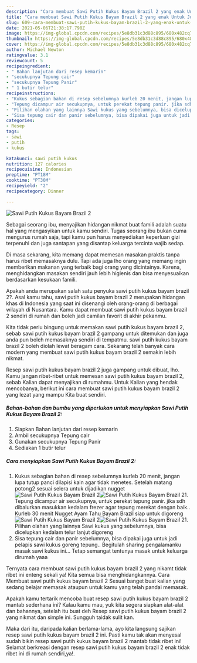 ```yaml
---
description: "Cara membuat Sawi Putih Kukus Bayam Brazil 2 yang enak Untuk Jualan"
title: "Cara membuat Sawi Putih Kukus Bayam Brazil 2 yang enak Untuk Jualan"
slug: 609-cara-membuat-sawi-putih-kukus-bayam-brazil-2-yang-enak-untuk-jualan
date: 2021-05-06T21:38:17.798Z
image: https://img-global.cpcdn.com/recipes/5e8db31c3d88c895/680x482cq70/sawi-putih-kukus-bayam-brazil-2-foto-resep-utama.jpg
thumbnail: https://img-global.cpcdn.com/recipes/5e8db31c3d88c895/680x482cq70/sawi-putih-kukus-bayam-brazil-2-foto-resep-utama.jpg
cover: https://img-global.cpcdn.com/recipes/5e8db31c3d88c895/680x482cq70/sawi-putih-kukus-bayam-brazil-2-foto-resep-utama.jpg
author: Michael Newton
ratingvalue: 3.1
reviewcount: 5
recipeingredient:
- " Bahan lanjutan dari resep kemarin"
- "secukupnya Tepung cair"
- "secukupnya Tepung Panir"
- " 1 butir telur"
recipeinstructions:
- "Kukus sebagian bahan di resep sebelumnya kurleb 20 menit, jangan lupa tutup panci dilapisi kain agar tidak menetes. Setelah matang potong2 sesuai selera untuk dijadikan nugget"
- "Tepung dicampur air secukupnya, untuk perekat tepung panir. jika sdh dibalurkan masukkan kedalam frezer agar tepung merekat dengan baik.. Kurleb 30 menit Nugget Ayam Tahu Bayam Brazil siap untuk digoreng"
- "Pilihan olahan yang lainnya Sawi kukus yang sebelumnya, bisa dicelupkan kedalam telur lanjut digoreng"
- "Sisa tepung cair dan panir sebelumnya, bisa dipakai juga untuk jadi pelapis sawi kukus goreng tepung.. Begitulah sharing pengalamanku masak sawi kukus ini... Tetap semangat tentunya masak untuk keluarga dirumah yaaa"
categories:
- Resep
tags:
- sawi
- putih
- kukus

katakunci: sawi putih kukus 
nutrition: 127 calories
recipecuisine: Indonesian
preptime: "PT18M"
cooktime: "PT30M"
recipeyield: "2"
recipecategory: Dinner

---
```



![Sawi Putih Kukus Bayam Brazil 2](https://img-global.cpcdn.com/recipes/5e8db31c3d88c895/680x482cq70/sawi-putih-kukus-bayam-brazil-2-foto-resep-utama.jpg)

Sebagai seorang ibu, menyajikan hidangan nikmat buat famili adalah suatu hal yang mengasyikan untuk kamu sendiri. Tugas seorang ibu bukan cuma mengurus rumah saja, tapi kamu pun harus menyediakan keperluan gizi terpenuhi dan juga santapan yang disantap keluarga tercinta wajib sedap.

Di masa  sekarang, kita memang dapat memesan masakan praktis tanpa harus ribet memasaknya dulu. Tapi ada juga lho orang yang memang ingin memberikan makanan yang terbaik bagi orang yang dicintainya. Karena, menghidangkan masakan sendiri jauh lebih higienis dan bisa menyesuaikan berdasarkan kesukaan famili. 



Apakah anda merupakan salah satu penyuka sawi putih kukus bayam brazil 2?. Asal kamu tahu, sawi putih kukus bayam brazil 2 merupakan hidangan khas di Indonesia yang saat ini disenangi oleh orang-orang di berbagai wilayah di Nusantara. Kamu dapat membuat sawi putih kukus bayam brazil 2 sendiri di rumah dan boleh jadi camilan favorit di akhir pekanmu.

Kita tidak perlu bingung untuk memakan sawi putih kukus bayam brazil 2, sebab sawi putih kukus bayam brazil 2 gampang untuk ditemukan dan juga anda pun boleh memasaknya sendiri di tempatmu. sawi putih kukus bayam brazil 2 boleh diolah lewat beragam cara. Sekarang telah banyak cara modern yang membuat sawi putih kukus bayam brazil 2 semakin lebih nikmat.

Resep sawi putih kukus bayam brazil 2 juga gampang untuk dibuat, lho. Kamu jangan ribet-ribet untuk memesan sawi putih kukus bayam brazil 2, sebab Kalian dapat menyajikan di rumahmu. Untuk Kalian yang hendak mencobanya, berikut ini cara membuat sawi putih kukus bayam brazil 2 yang lezat yang mampu Kita buat sendiri.

<!--inarticleads1-->

##### Bahan-bahan dan bumbu yang diperlukan untuk menyiapkan Sawi Putih Kukus Bayam Brazil 2:

1. Siapkan  Bahan lanjutan dari resep kemarin
1. Ambil secukupnya Tepung cair
1. Gunakan secukupnya Tepung Panir
1. Sediakan  1 butir telur




<!--inarticleads2-->

##### Cara menyiapkan Sawi Putih Kukus Bayam Brazil 2:

1. Kukus sebagian bahan di resep sebelumnya kurleb 20 menit, jangan lupa tutup panci dilapisi kain agar tidak menetes. Setelah matang potong2 sesuai selera untuk dijadikan nugget
<img src="https://img-global.cpcdn.com/steps/efbe7e9ac7b28db7/160x128cq70/sawi-putih-kukus-bayam-brazil-2-langkah-memasak-1-foto.jpg" alt="Sawi Putih Kukus Bayam Brazil 2"><img src="https://img-global.cpcdn.com/steps/7716b726d6d5a2f7/160x128cq70/sawi-putih-kukus-bayam-brazil-2-langkah-memasak-1-foto.jpg" alt="Sawi Putih Kukus Bayam Brazil 2">1. Tepung dicampur air secukupnya, untuk perekat tepung panir. jika sdh dibalurkan masukkan kedalam frezer agar tepung merekat dengan baik.. Kurleb 30 menit Nugget Ayam Tahu Bayam Brazil siap untuk digoreng
<img src="https://img-global.cpcdn.com/steps/389323331dd4b9b3/160x128cq70/sawi-putih-kukus-bayam-brazil-2-langkah-memasak-2-foto.jpg" alt="Sawi Putih Kukus Bayam Brazil 2"><img src="https://img-global.cpcdn.com/steps/cbf038f378459aaf/160x128cq70/sawi-putih-kukus-bayam-brazil-2-langkah-memasak-2-foto.jpg" alt="Sawi Putih Kukus Bayam Brazil 2">1. Pilihan olahan yang lainnya Sawi kukus yang sebelumnya, bisa dicelupkan kedalam telur lanjut digoreng
1. Sisa tepung cair dan panir sebelumnya, bisa dipakai juga untuk jadi pelapis sawi kukus goreng tepung.. Begitulah sharing pengalamanku masak sawi kukus ini... Tetap semangat tentunya masak untuk keluarga dirumah yaaa




Ternyata cara membuat sawi putih kukus bayam brazil 2 yang nikamt tidak ribet ini enteng sekali ya! Kita semua bisa menghidangkannya. Cara Membuat sawi putih kukus bayam brazil 2 Sesuai banget buat kalian yang sedang belajar memasak ataupun untuk kamu yang telah pandai memasak.

Apakah kamu tertarik mencoba buat resep sawi putih kukus bayam brazil 2 mantab sederhana ini? Kalau kamu mau, yuk kita segera siapkan alat-alat dan bahannya, setelah itu buat deh Resep sawi putih kukus bayam brazil 2 yang nikmat dan simple ini. Sungguh taidak sulit kan. 

Maka dari itu, daripada kalian berlama-lama, ayo kita langsung sajikan resep sawi putih kukus bayam brazil 2 ini. Pasti kamu tak akan menyesal sudah bikin resep sawi putih kukus bayam brazil 2 mantab tidak ribet ini! Selamat berkreasi dengan resep sawi putih kukus bayam brazil 2 enak tidak ribet ini di rumah sendiri,ya!.

